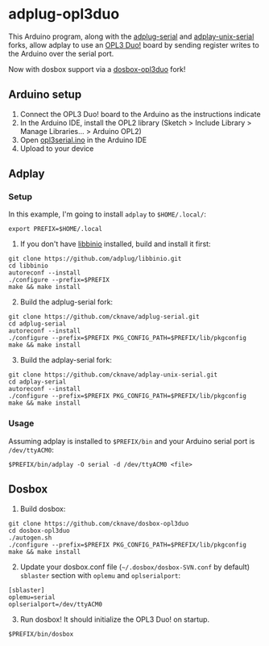 # adplug-opl3duo

This Arduino program, along with the [adplug-serial] and [adplay-unix-serial]
forks, allow adplay to use an [OPL3 Duo!] board by sending register writes to
the Arduino over the serial port.

Now with dosbox support via a [dosbox-opl3duo] fork!

[adplug-serial]: https://github.com/cknave/adplug-serial
[adplay-unix-serial]: https://github.com/cknave/adplay-unix-serial
[OPL3 Duo!]: https://cheerful.nl/OPL3Duo/index.html
[dosbox-opl3duo]: https://github.com/cknave/dosbox-opl3duo

## Arduino setup

1. Connect the OPL3 Duo! board to the Arduino as the instructions indicate
2. In the Arduino IDE, install the OPL2 library (Sketch > Include Library >
   Manage Libraries... > Arduino OPL2)
3. Open [opl3serial.ino] in the Arduino IDE
4. Upload to your device

[opl3serial.ino]: opl3serial/opl3serial.ino

## Adplay

### Setup

In this example, I'm going to install `adplay` to `$HOME/.local/`:

```shell
export PREFIX=$HOME/.local
```

1. If you don't have [libbinio] installed, build and install it first:

```shell
git clone https://github.com/adplug/libbinio.git 
cd libbinio
autoreconf --install
./configure --prefix=$PREFIX
make && make install
```

2. Build the adplug-serial fork:

```shell
git clone https://github.com/cknave/adplug-serial.git
cd adplug-serial
autoreconf --install
./configure --prefix=$PREFIX PKG_CONFIG_PATH=$PREFIX/lib/pkgconfig
make && make install
```

3. Build the adplay-serial fork:

```shell
git clone https://github.com/cknave/adplay-unix-serial.git
cd adplay-serial
autoreconf --install
./configure --prefix=$PREFIX PKG_CONFIG_PATH=$PREFIX/lib/pkgconfig
make && make install
```

[libbinio]: https://github.com/adplug/libbinio


### Usage

Assuming adplay is installed to `$PREFIX/bin` and your Arduino serial port is
`/dev/ttyACM0`:

```shell
$PREFIX/bin/adplay -O serial -d /dev/ttyACM0 <file>
```

## Dosbox

1. Build dosbox:

```shell
git clone https://github.com/cknave/dosbox-opl3duo
cd dosbox-opl3duo
./autogen.sh
./configure --prefix=$PREFIX PKG_CONFIG_PATH=$PREFIX/lib/pkgconfig
make && make install
```

2. Update your dosbox.conf file (`~/.dosbox/dosbox-SVN.conf` by default)
`sblaster` section with `oplemu` and `oplserialport`:

```
[sblaster]
oplemu=serial
oplserialport=/dev/ttyACM0
```

3. Run dosbox! It should initialize the OPL3 Duo! on startup.

```shell
$PREFIX/bin/dosbox
```
